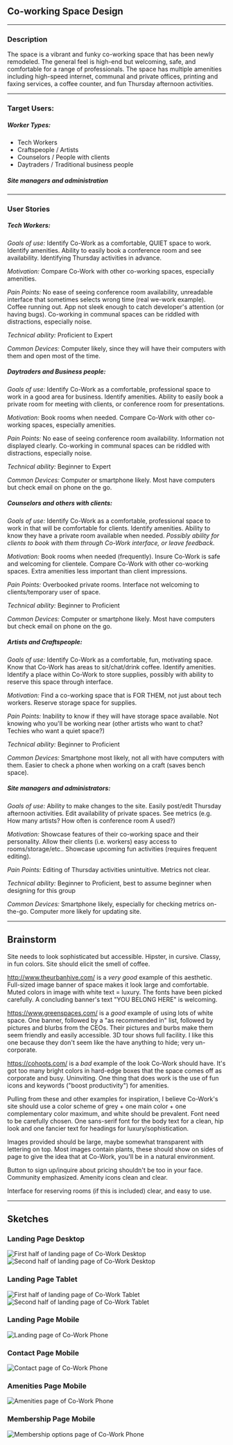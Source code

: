 ## Co-working Space Design

---
### Description
The space is a vibrant and funky co-working space that has been newly remodeled. The general feel is high-end but welcoming, safe, and comfortable for a range of professionals. The space has multiple amenities including high-speed internet, communal and private offices, printing and faxing services, a coffee counter, and fun Thursday afternoon activities.

---

### Target Users:

##### Worker Types:
- Tech Workers
- Craftspeople / Artists
- Counselors / People with clients
- Daytraders / Traditional business people

##### Site managers and administration
---

### User Stories
##### Tech Workers:
*Goals of use:* Identify Co-Work as a comfortable, QUIET space to work. Identify amenities. Ability to easily book a conference room and see availability. Identifying Thursday activities in advance.

*Motivation:* Compare Co-Work with other co-working spaces, especially amenities.

*Pain Points:* No ease of seeing conference room availability, unreadable interface that sometimes selects wrong time (real we-work example). Coffee running out. App not sleek enough to catch developer's attention (or having bugs). Co-working in communal spaces can be riddled with distractions, especially noise.

*Technical ability:* Proficient to Expert

*Common Devices:* Computer likely, since they will have their computers with them and open most of the time.


##### Daytraders and Business people:
*Goals of use:* Identify Co-Work as a comfortable, professional space to work in a good area for business. Identify amenities. Ability to easily book a private room for meeting with clients, or conference room for presentations.

*Motivation:* Book rooms when needed. Compare Co-Work with other co-working spaces, especially amenities.

*Pain Points:* No ease of seeing conference room availability. Information not displayed clearly. Co-working in communal spaces can be riddled with distractions, especially noise.

*Technical ability:* Beginner to Expert

*Common Devices:* Computer or smartphone likely. Most have computers but check email on phone on the go.


##### Counselors and others with clients:
*Goals of use:* Identify Co-Work as a comfortable, professional space to work in that will be comfortable for clients. Identify amenities. Ability to know they have a private room available when needed. *Possibly ability for clients to book with them through Co-Work interface, or leave feedback.*

*Motivation:* Book rooms when needed (frequently). Insure Co-Work is safe and welcoming for clientele. Compare Co-Work with other co-working spaces. Extra amenities less important than client impressions.

*Pain Points:* Overbooked private rooms. Interface not welcoming to clients/temporary user of space.

*Technical ability:* Beginner to Proficient

*Common Devices:* Computer or smartphone likely. Most have computers but check email on phone on the go.


##### Artists and Craftspeople:
*Goals of use:* Identify Co-Work as a comfortable, fun, motivating space. Know that Co-Work has areas to sit/chat/drink coffee. Identify amenities. Identify a place within Co-Work to store supplies, possibly with ability to reserve this space through interface.

*Motivation:* Find a co-working space that is FOR THEM, not just about tech workers. Reserve storage space for supplies.

*Pain Points:* Inability to know if they will have storage space available. Not knowing who you'll be working near (other artists who want to chat? Techies who want a quiet space?)

*Technical ability:* Beginner to Proficient

*Common Devices:* Smartphone most likely, not all with have computers with them. Easier to check a phone when working on a craft (saves bench space).

##### Site managers and administrators:
*Goals of use:* Ability to make changes to the site. Easily post/edit Thursday afternoon activities. Edit availability of private spaces. See metrics (e.g. How many artists? How often is conference room A used?)

*Motivation:* Showcase features of their co-working space and their personality. Allow their clients (i.e. workers) easy access to rooms/storage/etc.. Showcase upcoming fun activities (requires frequent editing).

*Pain Points:* Editing of Thursday activities unintuitive. Metrics not clear.

*Technical ability:* Beginner to Proficient, best to assume beginner when designing for this group

*Common Devices:* Smartphone likely, especially for checking metrics on-the-go. Computer more likely for updating site.

---

## Brainstorm

Site needs to look sophisticated but accessible. Hipster, in cursive. Classy, in fun colors. Site should elicit the smell of coffee.

http://www.theurbanhive.com/ is a *very good* example of this aesthetic. Full-sized image banner of space makes it look large and comfortable. Muted colors in image with white text = luxury. The fonts have been picked carefully. A concluding banner's text "YOU BELONG HERE" is welcoming.

https://www.greenspaces.com/ is a *good* example of using lots of white space. One banner, followed by a "as recommended in" list, followed by pictures and blurbs from the CEOs. Their pictures and burbs make them seem friendly and easily accessible. 3D tour shows full facility. I like this one because they don't seem like the have anything to hide; very un-corporate.

https://cohoots.com/ is a *bad* example of the look Co-Work should have. It's got too many bright colors in hard-edge boxes that the space comes off as corporate and busy. Uninviting. One thing that does work is the use of fun icons and keywords ("boost productivity") for amenities.

Pulling from these and other examples for inspiration, I believe Co-Work's site should use a color scheme of grey + one main color + one complementary color maximum, and white should be prevalent. Font need to be carefully chosen. One sans-serif font for the body text for a clean, hip look and one fancier text for headings for luxury/sophistication.

Images provided should be large, maybe somewhat transparent with lettering on top. Most images contain plants, these should show on sides of page to give the idea that at Co-Work, you'll be in a natural environment.

Button to sign up/inquire about pricing shouldn't be too in your face. Community emphasized. Amenity icons clean and clear.

Interface for reserving rooms (if this is included) clear, and easy to use.

---

## Sketches

### Landing Page Desktop
![First half of landing page of Co-Work Desktop](img/Landing-Desktop-1.jpg)
![Second half of landing page of Co-Work Desktop](img/Landing-Desktop-2.jpg)

### Landing Page Tablet

![First half of landing page of Co-Work Tablet](img/Landing-Tablet-1.jpg)
![Second half of landing page of Co-Work Tablet](img/Landing-Tablet-2.jpg)

### Landing Page Mobile
![Landing page of Co-Work Phone](img/Landing-Phone.jpg)

### Contact Page Mobile
![Contact page of Co-Work Phone](img/contact.jpg)

### Amenities Page Mobile
![Amenities page of Co-Work Phone](img/amenities.jpg)

### Membership Page Mobile
![Membership options page of Co-Work Phone](img/membership.jpg)
